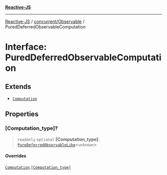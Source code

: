 [**Reactive-JS**](../../../README.md)

***

[Reactive-JS](../../../README.md) / [concurrent/Observable](../README.md) / PuredDeferredObservableComputation

# Interface: PuredDeferredObservableComputation

## Extends

- [`Computation`](../../../computations/interfaces/Computation.md)

## Properties

### \[Computation\_type\]?

> `readonly` `optional` **\[Computation\_type\]**: [`PureDeferredObservableLike`](../../interfaces/PureDeferredObservableLike.md)\<`unknown`\>

#### Overrides

[`Computation`](../../../computations/interfaces/Computation.md).[`[Computation_type]`](../../../computations/interfaces/Computation.md#computation_type)
